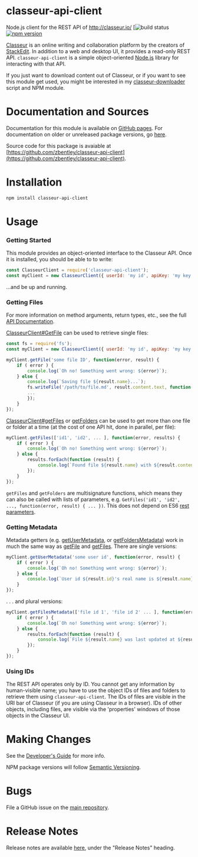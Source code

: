 # classeur-api-client

Node.js client for the REST API of http://classeur.io/
[![build status](https://travis-ci.org/zbentley/classeur-api-client#) [![npm version](https://badge.fury.io/js/classeur-api-client.svg)](https://badge.fury.io/js/classeur-api-client)

[Classeur](http://classeur.io/) is an online writing and collaboration platform by the creators of [StackEdit](https://stackedit.io/). In addition to a web and desktop UI, it provides a read-only REST API. `classeur-api-client` is a simple object-oriented [Node.js](https://nodejs.org) library for interacting with that API.

If you just want to download content out of Classeur, or if you want to see this module get used, you might be interested in my [classeur-downloader](http://zbentley.github.io/classeur-downloader/versions/latest) script and NPM module.

# Documentation and Sources

Documentation for this module is available on [GitHub pages](http://zbentley.github.io/classeur-api-client/versions/latest). For documentation on older or unreleased package versions, go [here](http://zbentley.github.io/classeur-api-client).

Source code for this package is avaiable at [https://github.com/zbentley/classeur-api-client](https://github.com/zbentley/classeur-api-client).

# Installation

```bash
npm install classeur-api-client
```

# Usage

### Getting Started

This module provides an object-oriented interface to the Classeur API. Once it is installed, you should be able to to write:

```javascript
const ClasseurClient = require('classeur-api-client');
const myClient = new ClasseurClient({ userId: 'my id', apiKey: 'my key' });
```

...and be up and running.

### Getting Files

For more information on method arguments, return types, etc., see the full [API Documentation](http://zbentley.github.io/classeur-api-client/versions/latest).

[ClasseurClient#GetFile](http://zbentley.github.io/classeur-api-client/versions/latest/module-classeur-api-client.ClasseurClient.html#getFile__anchor) can be used to retrieve single files:

```javascript
const fs = require('fs');
const myClient = new ClasseurClient({ userId: 'my id', apiKey: 'my key' });

myClient.getFile('some file ID', function(error, result) {
	if ( error ) {
		console.log(`Oh no! Something went wrong: ${error}`);
	} else {
		console.log(`Saving file ${result.name}...`);
		fs.writeFile('/path/to/file.md', result.content.text, function(error, result) {
		...
		});
	}
});
```

[ClasseurClient#getFiles](http://zbentley.github.io/classeur-api-client/versions/latest/module-classeur-api-client.ClasseurClient.html#getFiles__anchor) or [getFolders](http://zbentley.github.io/classeur-api-client/versions/latest/module-classeur-api-client.ClasseurClient.html#getFolders__anchor) can be used to get more than one file or folder at a time (at the cost of one API hit, done in parallel, per file):

```javascript
myClient.getFiles(['id1', 'id2', ... ], function(error, results) {
	if ( error ) {
		console.log(`Oh no! Something went wrong: ${error}`);
	} else {
		results.forEach(function (result) {
			console.log(`Found file ${result.name} with ${result.content.text}`);
		});
	}
});
```

`getFiles` and `getFolders` are multisignature functions, which means they can also be called with lists of parameters, e.g. `GetFiles('id1', 'id2', ..., function(error, result) { ... })`. This does not depend on ES6 [rest parameters](https://developer.mozilla.org/en-US/docs/Web/JavaScript/Reference/Functions/rest_parameters).

### Getting Metadata

Metadata getters (e.g. [getUserMetadata](http://zbentley.github.io/classeur-api-client/versions/latest/module-classeur-api-client.ClasseurClient.html#getUserMetadata__anchor), or [getFoldersMetadata](http://zbentley.github.io/classeur-api-client/versions/latest/module-classeur-api-client.ClasseurClient.html#getFoldersMetadata__anchor)) work in much the same way as [getFile](http://zbentley.github.io/classeur-api-client/versions/latest/module-classeur-api-client.ClasseurClient.html#getFile__anchor) and [getFiles](http://zbentley.github.io/classeur-api-client/versions/latest/module-classeur-api-client.ClasseurClient.html#getFiles__anchor). There are single versions:

```javascript
myClient.getUserMetadata('some user id', function(error, result) {
	if ( error ) {
		console.log(`Oh no! Something went wrong: ${error}`);
	} else {
		console.log(`User id ${result.id}'s real name is ${result.name}`);
	}
});
```
. . . and plural versions:

```javascript
myClient.getFilesMetadata(['file id 1', 'file id 2' ... ], function(error, result) {
	if ( error ) {
		console.log(`Oh no! Something went wrong: ${error}`);
	} else {
		results.forEach(function (result) {
			console.log(`File ${result.name} was last updated at ${result.updated}`);
		});
	}
});
```

### Using IDs

The REST API operates only by ID. You cannot get any information by human-visible name; you have to use the object IDs of files and folders to retrieve them using `classeur-api-client`. The IDs of files are visible in the URI bar of Classeur (if you are using Classeur in a browser). IDs of other objects, including files, are visible via the 'properties' windows of those objects in the Classeur UI.

# Making Changes

See the [Developer's Guide](https://github.com/zbentley/classeur-api-client/blob/master/doc/tutorials/DeveloperGuide.md) for more info.

NPM package versions will follow [Semantic Versioning](http://semver.org/).

# Bugs

File a GitHub issue on the [main repository](https://github.com/zbentley/classeur-api-client).

# Release Notes

Release notes are available [here](http://zbentley.github.io/classeur-api-client/versions/latest/tutorial-VersionIndex.html), under the "Release Notes" heading.